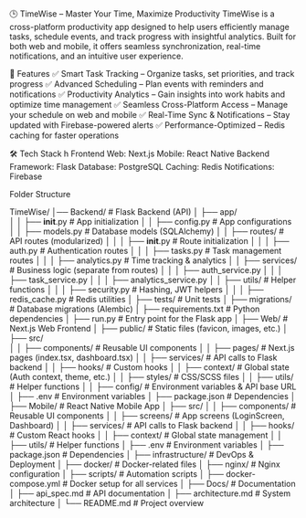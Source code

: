 🕒 TimeWise – Master Your Time, Maximize Productivity
TimeWise is a cross-platform productivity app designed to help users efficiently manage tasks, schedule events, and track progress with insightful analytics. Built for both web and mobile, it offers seamless synchronization, real-time notifications, and an intuitive user experience.

🚀 Features
✅ Smart Task Tracking – Organize tasks, set priorities, and track progress
✅ Advanced Scheduling – Plan events with reminders and notifications
✅ Productivity Analytics – Gain insights into work habits and optimize time management
✅ Seamless Cross-Platform Access – Manage your schedule on web and mobile
✅ Real-Time Sync & Notifications – Stay updated with Firebase-powered alerts
✅ Performance-Optimized – Redis caching for faster operations

🛠 Tech Stack h
Frontend
Web: Next.js
Mobile: React Native
Backend
Framework: Flask
Database: PostgreSQL
Caching: Redis
Notifications: Firebase

Folder Structure

TimeWise/
│── Backend/                  # Flask Backend (API)
│   ├── app/                  
│   │   ├── __init__.py        # App initialization
│   │   ├── config.py          # App configurations
│   │   ├── models.py          # Database models (SQLAlchemy)
│   │   ├── routes/            # API routes (modularized)
│   │   │   ├── __init__.py    # Route initialization
│   │   │   ├── auth.py        # Authentication routes
│   │   │   ├── tasks.py       # Task management routes
│   │   │   ├── analytics.py   # Time tracking & analytics
│   │   ├── services/          # Business logic (separate from routes)
│   │   │   ├── auth_service.py
│   │   │   ├── task_service.py
│   │   │   ├── analytics_service.py
│   │   ├── utils/             # Helper functions
│   │   │   ├── security.py    # Hashing, JWT helpers
│   │   │   ├── redis_cache.py # Redis utilities
│   ├── tests/                 # Unit tests
│   ├── migrations/            # Database migrations (Alembic)
│   ├── requirements.txt       # Python dependencies
│   ├── run.py                 # Entry point for the Flask app
│
├── Web/                      # Next.js Web Frontend
│   ├── public/               # Static files (favicon, images, etc.)
│   ├── src/                  
│   │   ├── components/        # Reusable UI components
│   │   ├── pages/             # Next.js pages (index.tsx, dashboard.tsx)
│   │   ├── services/          # API calls to Flask backend
│   │   ├── hooks/             # Custom hooks
│   │   ├── context/           # Global state (Auth context, theme, etc.)
│   │   ├── styles/            # CSS/SCSS files
│   │   ├── utils/             # Helper functions
│   │   ├── config/            # Environment variables & API base URL
│   ├── .env                   # Environment variables
│   ├── package.json           # Dependencies
│
├── Mobile/                   # React Native Mobile App
│   ├── src/
│   │   ├── components/        # Reusable UI components
│   │   ├── screens/           # App screens (LoginScreen, Dashboard)
│   │   ├── services/          # API calls to Flask backend
│   │   ├── hooks/             # Custom React hooks
│   │   ├── context/           # Global state management
│   │   ├── utils/             # Helper functions
│   ├── .env                   # Environment variables
│   ├── package.json           # Dependencies
│
├── infrastructure/            # DevOps & Deployment
│   ├── docker/                # Docker-related files
│   ├── nginx/                 # Nginx configuration
│   ├── scripts/               # Automation scripts
│   ├── docker-compose.yml     # Docker setup for all services
│
├── Docs/                      # Documentation
│   ├── api_spec.md            # API documentation
│   ├── architecture.md        # System architecture
│
└── README.md                  # Project overview

